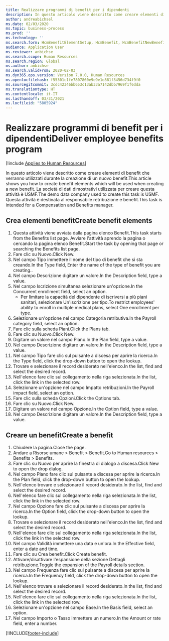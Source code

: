 ```yaml
---
title: Realizzare programmi di benefit per i dipendenti
description: In questo articolo viene descritto come creare elementi di benefit che verranno utilizzati durante la creazione di un nuovo benefit.
author: andreabichsel
ms.date: 02/03/2020
ms.topic: business-process
ms.prod: ''
ms.technology: ''
ms.search.form: HcmBenefitElementSetup, HcmBenefit, HcmBenefitNewBenefit, HcmBenefitPlanLookup, BenefitWorkspace, HcmBenefitSummaryPart
audience: Application User
ms.reviewer: anbichse
ms.search.scope: Human Resources
ms.search.region: Global
ms.author: anbichse
ms.search.validFrom: 2020-02-03
ms.dyn365.ops.version: Version 7.0.0, Human Resources
ms.openlocfilehash: f55301c1fe7807860e9e9e1e881f3456d734f9f0
ms.sourcegitcommit: 3cdc42346bb653c13ab33a7142dbb7969f1f6dda
ms.translationtype: HT
ms.contentlocale: it-IT
ms.lasthandoff: 03/31/2021
ms.locfileid: "5805924"
---
```

# <a name="deliver-employee-benefits-program"></a><span data-ttu-id="724ff-103">Realizzare programmi di benefit per i dipendenti</span><span class="sxs-lookup"><span data-stu-id="724ff-103">Deliver employee benefits program</span></span>

[!include [Applies to Human Resources](../includes/applies-to-hr.md)]

<span data-ttu-id="724ff-104">In questo articolo viene descritto come creare elementi di benefit che verranno utilizzati durante la creazione di un nuovo benefit.</span><span class="sxs-lookup"><span data-stu-id="724ff-104">This article shows you how to create benefit elements which will be used when creating a new benefit.</span></span> <span data-ttu-id="724ff-105">La società di dati dimostrativi utilizzata per creare questa attività è USMF.</span><span class="sxs-lookup"><span data-stu-id="724ff-105">The demo data company used to create this task is USMF.</span></span> <span data-ttu-id="724ff-106">Questa attività è destinata al responsabile retribuzione e benefit.</span><span class="sxs-lookup"><span data-stu-id="724ff-106">This task is intended for a Compensation and Benefits manager.</span></span>


## <a name="create-benefit-elements"></a><span data-ttu-id="724ff-107">Crea elementi benefit</span><span class="sxs-lookup"><span data-stu-id="724ff-107">Create benefit elements</span></span>
1. <span data-ttu-id="724ff-108">Questa attività viene avviata dalla pagina elenco Benefit.</span><span class="sxs-lookup"><span data-stu-id="724ff-108">This task starts from the Benefits list page.</span></span> <span data-ttu-id="724ff-109">Avviare l'attività aprendo la pagina o cercando la pagina elenco Benefit.</span><span class="sxs-lookup"><span data-stu-id="724ff-109">Start the task by opening that page or searching the Benefits list page.</span></span>
2. <span data-ttu-id="724ff-110">Fare clic su Nuovo.</span><span class="sxs-lookup"><span data-stu-id="724ff-110">Click New.</span></span>
3. <span data-ttu-id="724ff-111">Nel campo Tipo immettere il nome del tipo di benefit che si sta creando.</span><span class="sxs-lookup"><span data-stu-id="724ff-111">In the Type field, Enter the name of the type of benefit you are creating..</span></span>
4. <span data-ttu-id="724ff-112">Nel campo Descrizione digitare un valore.</span><span class="sxs-lookup"><span data-stu-id="724ff-112">In the Description field, type a value.</span></span>
5. <span data-ttu-id="724ff-113">Nel campo Iscrizione simultanea selezionare un'opzione.</span><span class="sxs-lookup"><span data-stu-id="724ff-113">In the Concurrent enrollment field, select an option.</span></span>
    * <span data-ttu-id="724ff-114">Per limitare la capacità del dipendente di iscriversi a più piani sanitari, selezionare Un'iscrizione per tipo.</span><span class="sxs-lookup"><span data-stu-id="724ff-114">To restrict employees' ability to enroll in multiple medical plans, select One enrollment per type.</span></span>  
6. <span data-ttu-id="724ff-115">Selezionare un'opzione nel campo Categoria retributiva.</span><span class="sxs-lookup"><span data-stu-id="724ff-115">In the Payroll category field, select an option.</span></span>
7. <span data-ttu-id="724ff-116">Fare clic sulla scheda Piani.</span><span class="sxs-lookup"><span data-stu-id="724ff-116">Click the Plans tab.</span></span>
8. <span data-ttu-id="724ff-117">Fare clic su Nuovo.</span><span class="sxs-lookup"><span data-stu-id="724ff-117">Click New.</span></span>
9. <span data-ttu-id="724ff-118">Digitare un valore nel campo Piano.</span><span class="sxs-lookup"><span data-stu-id="724ff-118">In the Plan field, type a value.</span></span>
10. <span data-ttu-id="724ff-119">Nel campo Descrizione digitare un valore.</span><span class="sxs-lookup"><span data-stu-id="724ff-119">In the Description field, type a value.</span></span>
11. <span data-ttu-id="724ff-120">Nel campo Tipo fare clic sul pulsante a discesa per aprire la ricerca.</span><span class="sxs-lookup"><span data-stu-id="724ff-120">In the Type field, click the drop-down button to open the lookup.</span></span>
12. <span data-ttu-id="724ff-121">Trovare e selezionare il record desiderato nell'elenco.</span><span class="sxs-lookup"><span data-stu-id="724ff-121">In the list, find and select the desired record.</span></span>
13. <span data-ttu-id="724ff-122">Nell'elenco fare clic sul collegamento nella riga selezionata.</span><span class="sxs-lookup"><span data-stu-id="724ff-122">In the list, click the link in the selected row.</span></span>
14. <span data-ttu-id="724ff-123">Selezionare un'opzione nel campo Impatto retribuzioni.</span><span class="sxs-lookup"><span data-stu-id="724ff-123">In the Payroll impact field, select an option.</span></span>
15. <span data-ttu-id="724ff-124">Fare clic sulla scheda Opzioni.</span><span class="sxs-lookup"><span data-stu-id="724ff-124">Click the Options tab.</span></span>
16. <span data-ttu-id="724ff-125">Fare clic su Nuovo.</span><span class="sxs-lookup"><span data-stu-id="724ff-125">Click New.</span></span>
17. <span data-ttu-id="724ff-126">Digitare un valore nel campo Opzione.</span><span class="sxs-lookup"><span data-stu-id="724ff-126">In the Option field, type a value.</span></span>
18. <span data-ttu-id="724ff-127">Nel campo Descrizione digitare un valore.</span><span class="sxs-lookup"><span data-stu-id="724ff-127">In the Description field, type a value.</span></span>

## <a name="create-a-benefit"></a><span data-ttu-id="724ff-128">Creare un benefit</span><span class="sxs-lookup"><span data-stu-id="724ff-128">Create a benefit</span></span>
1. <span data-ttu-id="724ff-129">Chiudere la pagina.</span><span class="sxs-lookup"><span data-stu-id="724ff-129">Close the page.</span></span>
2. <span data-ttu-id="724ff-130">Andare a Risorse umane > Benefit > Benefit.</span><span class="sxs-lookup"><span data-stu-id="724ff-130">Go to Human resources > Benefits > Benefits.</span></span>
3. <span data-ttu-id="724ff-131">Fare clic su Nuovo per aprire la finestra di dialogo a discesa.</span><span class="sxs-lookup"><span data-stu-id="724ff-131">Click New to open the drop dialog.</span></span>
4. <span data-ttu-id="724ff-132">Nel campo Piano fare clic sul pulsante a discesa per aprire la ricerca.</span><span class="sxs-lookup"><span data-stu-id="724ff-132">In the Plan field, click the drop-down button to open the lookup.</span></span>
5. <span data-ttu-id="724ff-133">Nell'elenco trovare e selezionare il record desiderato.</span><span class="sxs-lookup"><span data-stu-id="724ff-133">In the list, find and select the desired record.</span></span>
6. <span data-ttu-id="724ff-134">Nell'elenco fare clic sul collegamento nella riga selezionata.</span><span class="sxs-lookup"><span data-stu-id="724ff-134">In the list, click the link in the selected row.</span></span>
7. <span data-ttu-id="724ff-135">Nel campo Opzione fare clic sul pulsante a discesa per aprire la ricerca.</span><span class="sxs-lookup"><span data-stu-id="724ff-135">In the Option field, click the drop-down button to open the lookup.</span></span>
8. <span data-ttu-id="724ff-136">Trovare e selezionare il record desiderato nell'elenco.</span><span class="sxs-lookup"><span data-stu-id="724ff-136">In the list, find and select the desired record.</span></span>
9. <span data-ttu-id="724ff-137">Nell'elenco fare clic sul collegamento nella riga selezionata.</span><span class="sxs-lookup"><span data-stu-id="724ff-137">In the list, click the link in the selected row.</span></span>
10. <span data-ttu-id="724ff-138">Nel campo Validità immettere una data e un'ora.</span><span class="sxs-lookup"><span data-stu-id="724ff-138">In the Effective field, enter a date and time.</span></span>
11. <span data-ttu-id="724ff-139">Fare clic su Crea benefit.</span><span class="sxs-lookup"><span data-stu-id="724ff-139">Click Create benefit.</span></span>
12. <span data-ttu-id="724ff-140">Attivare/disattivare l'espansione della sezione Dettagli retribuzione.</span><span class="sxs-lookup"><span data-stu-id="724ff-140">Toggle the expansion of the Payroll details section.</span></span>
13. <span data-ttu-id="724ff-141">Nel campo Frequenza fare clic sul pulsante a discesa per aprire la ricerca.</span><span class="sxs-lookup"><span data-stu-id="724ff-141">In the Frequency field, click the drop-down button to open the lookup.</span></span>
14. <span data-ttu-id="724ff-142">Nell'elenco trovare e selezionare il record desiderato.</span><span class="sxs-lookup"><span data-stu-id="724ff-142">In the list, find and select the desired record.</span></span>
15. <span data-ttu-id="724ff-143">Nell'elenco fare clic sul collegamento nella riga selezionata.</span><span class="sxs-lookup"><span data-stu-id="724ff-143">In the list, click the link in the selected row.</span></span>
16. <span data-ttu-id="724ff-144">Selezionare un'opzione nel campo Base.</span><span class="sxs-lookup"><span data-stu-id="724ff-144">In the Basis field, select an option.</span></span>
17. <span data-ttu-id="724ff-145">Nel campo Importo o Tasso immettere un numero.</span><span class="sxs-lookup"><span data-stu-id="724ff-145">In the Amount or rate field, enter a number.</span></span>



[!INCLUDE[footer-include](../includes/footer-banner.md)]